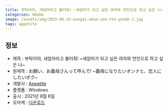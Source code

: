 ```yaml
---
title: 부탁이야, 새엄마라고 불러줘! ~새엄마가 되고 싶은 여자와 연인으로 하고 싶은 나~
categories: Omake
image: /assets/img/2025-06-25-onegai-okaa-san-tte-yonde-1.jpg
tags: appetite
---
```


## 정보

* 제목 : 부탁이야, 새엄마라고 불러줘! ~새엄마가 되고 싶은 여자와 연인으로 하고 싶은 나~
* 원제목 : お願い、お義母さんって呼んで! ~義母になりたいオンナと、恋人にしたいボク~
* 개발사 : [Appetite](/tags/appetite)
* 플랫폼 : Windows
* 출시 : 2021년 8월 6일
* 오마케 : [다운로드](/assets/omake/onegai-okaa-san-tte-yonde.zip)
